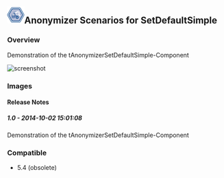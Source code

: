 ## <img src='./logo.jpg' width='40' height='40'>Anonymizer Scenarios for SetDefaultSimple

### Overview
Demonstration of the tAnonymizerSetDefaultSimple-Component




![screenshot](https://talendforge.org/exchange/tos/upload_tos/extension-1398/screenshot.jpg)
### Images




#### Release Notes

##### 1.0 - 2014-10-02 15:01:08
Demonstration of the tAnonymizerSetDefaultSimple-Component
### Compatible
 -  5.4 (obsolete)